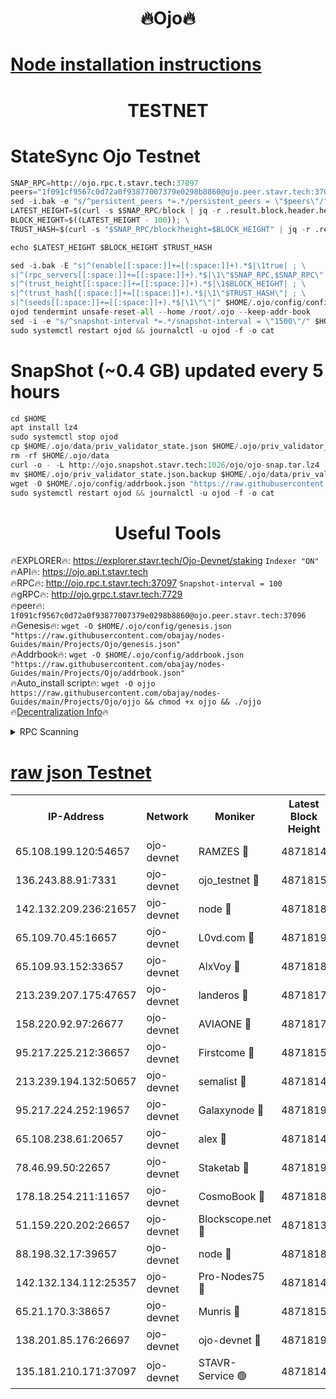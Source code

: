 <h1 align="center"> 🔥Ojo🔥</h1>

[Node installation instructions](https://github.com/obajay/nodes-Guides/tree/main/Projects/Ojo)
=

<h1 align="center"> TESTNET</h1>

# StateSync Ojo Testnet
```python
SNAP_RPC=http://ojo.rpc.t.stavr.tech:37097
peers="1f091cf9567c0d72a0f93877007379e0298b8860@ojo.peer.stavr.tech:37096"
sed -i.bak -e "s/^persistent_peers *=.*/persistent_peers = \"$peers\"/" $HOME/.ojo/config/config.toml
LATEST_HEIGHT=$(curl -s $SNAP_RPC/block | jq -r .result.block.header.height); \
BLOCK_HEIGHT=$((LATEST_HEIGHT - 100)); \
TRUST_HASH=$(curl -s "$SNAP_RPC/block?height=$BLOCK_HEIGHT" | jq -r .result.block_id.hash)

echo $LATEST_HEIGHT $BLOCK_HEIGHT $TRUST_HASH

sed -i.bak -E "s|^(enable[[:space:]]+=[[:space:]]+).*$|\1true| ; \
s|^(rpc_servers[[:space:]]+=[[:space:]]+).*$|\1\"$SNAP_RPC,$SNAP_RPC\"| ; \
s|^(trust_height[[:space:]]+=[[:space:]]+).*$|\1$BLOCK_HEIGHT| ; \
s|^(trust_hash[[:space:]]+=[[:space:]]+).*$|\1\"$TRUST_HASH\"| ; \
s|^(seeds[[:space:]]+=[[:space:]]+).*$|\1\"\"|" $HOME/.ojo/config/config.toml
ojod tendermint unsafe-reset-all --home /root/.ojo --keep-addr-book
sed -i -e "s/^snapshot-interval *=.*/snapshot-interval = \"1500\"/" $HOME/.ojo/config/app.toml
sudo systemctl restart ojod && journalctl -u ojod -f -o cat
```
# SnapShot (~0.4 GB) updated every 5 hours
```python
cd $HOME
apt install lz4
sudo systemctl stop ojod
cp $HOME/.ojo/data/priv_validator_state.json $HOME/.ojo/priv_validator_state.json.backup
rm -rf $HOME/.ojo/data
curl -o - -L http://ojo.snapshot.stavr.tech:1026/ojo/ojo-snap.tar.lz4 | lz4 -c -d - | tar -x -C $HOME/.ojo --strip-components 2
mv $HOME/.ojo/priv_validator_state.json.backup $HOME/.ojo/data/priv_validator_state.json
wget -O $HOME/.ojo/config/addrbook.json "https://raw.githubusercontent.com/obajay/nodes-Guides/main/Projects/Ojo/addrbook.json"
sudo systemctl restart ojod && journalctl -u ojod -f -o cat
```
 <h1 align="center"> Useful Tools</h1>

🔥EXPLORER🔥:        https://explorer.stavr.tech/Ojo-Devnet/staking        `Indexer "ON"` \
🔥API🔥:                     https://ojo.api.t.stavr.tech \
🔥RPC🔥:                    http://ojo.rpc.t.stavr.tech:37097              `Snapshot-interval = 100` \
🔥gRPC🔥:                  http://ojo.grpc.t.stavr.tech:7729 \
🔥peer🔥:                   `1f091cf9567c0d72a0f93877007379e0298b8860@ojo.peer.stavr.tech:37096` \
🔥Genesis🔥:    ```wget -O $HOME/.ojo/config/genesis.json "https://raw.githubusercontent.com/obajay/nodes-Guides/main/Projects/Ojo/genesis.json"``` \
🔥Addrbook🔥:    ```wget -O $HOME/.ojo/config/addrbook.json "https://raw.githubusercontent.com/obajay/nodes-Guides/main/Projects/Ojo/addrbook.json"``` \
🔥Auto_install script🔥: ```wget -O ojjo https://raw.githubusercontent.com/obajay/nodes-Guides/main/Projects/Ojo/ojjo && chmod +x ojjo && ./ojjo``` \
🔥[Decentralization Info](https://github.com/obajay/StateSync-snapshots/tree/main/Projects/Ojo/Decentralization)🔥



<details>
<summary>RPC Scanning</summary>

<h2 align="center"> We scan nodes in real time every 4 hours. And we provide the final result of RPC endpoints.
We cannot influence the operation of these nodes in any way. </h2>


```python
If Voting Power is higher than 0 --> then the Node is a validator of the network and may be subject to attack and be a potential threat to the chain.
```
```python
We marked such validators with a red symbol
```

</details>

[raw json Testnet](https://rpc-check.ojot.stavr.tech/ojot/rpc-ojot-result.json)
=


<table><tr><th>IP-Address</th><th>Network</th><th>Moniker</th><th>Latest Block Height</th><th>Earliest Block Height</th><th>Catching Up</th><th>Tx Index</th><th>Voting Power</th><th>Scan Time</th></tr><tr><td>65.108.199.120:54657</td><td>ojo-devnet</td><td>RAMZES 🔴</td><td>4871814</td><td>306156</td><td>False</td><td>on</td><td>15420</td><td>2024-01-08T18:28:30.314982576UTC</td></tr><tr><td>136.243.88.91:7331</td><td>ojo-devnet</td><td>ojo_testnet 🔴</td><td>4871815</td><td>308845</td><td>False</td><td>on</td><td>1000</td><td>2024-01-08T18:28:37.348371646UTC</td></tr><tr><td>142.132.209.236:21657</td><td>ojo-devnet</td><td>node 🔴</td><td>4871818</td><td>350001</td><td>False</td><td>on</td><td>1999</td><td>2024-01-08T18:28:52.872731972UTC</td></tr><tr><td>65.109.70.45:16657</td><td>ojo-devnet</td><td>L0vd.com 🔴</td><td>4871819</td><td>695918</td><td>False</td><td>off</td><td>998</td><td>2024-01-08T18:29:02.923779688UTC</td></tr><tr><td>65.109.93.152:33657</td><td>ojo-devnet</td><td>AlxVoy 🔴</td><td>4871818</td><td>2319801</td><td>False</td><td>on</td><td>4536782</td><td>2024-01-08T18:28:52.596598883UTC</td></tr><tr><td>213.239.207.175:47657</td><td>ojo-devnet</td><td>landeros 🔴</td><td>4871817</td><td>2714001</td><td>False</td><td>off</td><td>11083</td><td>2024-01-08T18:28:48.116755876UTC</td></tr><tr><td>158.220.92.97:26677</td><td>ojo-devnet</td><td>AVIAONE 🔴</td><td>4871817</td><td>2754001</td><td>False</td><td>on</td><td>13867</td><td>2024-01-08T18:28:47.896523712UTC</td></tr><tr><td>95.217.225.212:36657</td><td>ojo-devnet</td><td>Firstcome 🔴</td><td>4871815</td><td>2985946</td><td>False</td><td>on</td><td>13566</td><td>2024-01-08T18:28:37.093258147UTC</td></tr><tr><td>213.239.194.132:50657</td><td>ojo-devnet</td><td>semalist 🔴</td><td>4871814</td><td>3223522</td><td>False</td><td>on</td><td>21037</td><td>2024-01-08T18:28:30.644152735UTC</td></tr><tr><td>95.217.224.252:19657</td><td>ojo-devnet</td><td>Galaxynode 🔴</td><td>4871819</td><td>3685492</td><td>False</td><td>on</td><td>11888</td><td>2024-01-08T18:29:00.261376082UTC</td></tr><tr><td>65.108.238.61:20657</td><td>ojo-devnet</td><td>alex 🔴</td><td>4871814</td><td>4158001</td><td>False</td><td>on</td><td>11359</td><td>2024-01-08T18:28:29.956600170UTC</td></tr><tr><td>78.46.99.50:22657</td><td>ojo-devnet</td><td>Staketab 🔴</td><td>4871819</td><td>4254801</td><td>False</td><td>on</td><td>1276</td><td>2024-01-08T18:29:03.186697726UTC</td></tr><tr><td>178.18.254.211:11657</td><td>ojo-devnet</td><td>CosmoBook 🔴</td><td>4871818</td><td>4392001</td><td>False</td><td>off</td><td>1057</td><td>2024-01-08T18:28:55.336554250UTC</td></tr><tr><td>51.159.220.202:26657</td><td>ojo-devnet</td><td>Blockscope.net 🔴</td><td>4871813</td><td>4425001</td><td>False</td><td>on</td><td>981</td><td>2024-01-08T18:28:29.562580542UTC</td></tr><tr><td>88.198.32.17:39657</td><td>ojo-devnet</td><td>node 🔴</td><td>4871818</td><td>4710001</td><td>False</td><td>on</td><td>83883</td><td>2024-01-08T18:28:55.594799378UTC</td></tr><tr><td>142.132.134.112:25357</td><td>ojo-devnet</td><td>Pro-Nodes75 🔴</td><td>4871814</td><td>4771814</td><td>False</td><td>on</td><td>24651</td><td>2024-01-08T18:28:34.335584112UTC</td></tr><tr><td>65.21.170.3:38657</td><td>ojo-devnet</td><td>Munris 🔴</td><td>4871815</td><td>4771815</td><td>False</td><td>off</td><td>20123</td><td>2024-01-08T18:28:36.758478345UTC</td></tr><tr><td>138.201.85.176:26697</td><td>ojo-devnet</td><td>ojo-devnet 🔴</td><td>4871819</td><td>4771819</td><td>False</td><td>on</td><td>1000024000</td><td>2024-01-08T18:29:02.573752855UTC</td></tr><tr><td>135.181.210.171:37097</td><td>ojo-devnet</td><td>STAVR-Service 🟢</td><td>4871814</td><td>4869001</td><td>False</td><td>on</td><td>0</td><td>2024-01-08T18:28:32.003117888UTC</td></tr></table>
